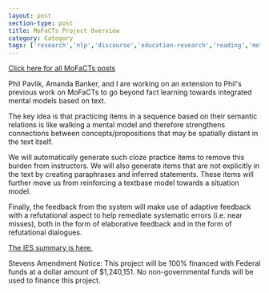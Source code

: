 ```yaml
---
layout: post
section-type: post
title: MoFaCTs Project Overview
category: Category
tags: ['research','nlp','discourse','education-research','reading','mofacts','CoPI','project-overviews']
---
```

[Click here for all MoFaCTs posts](/tags/mofacts.html)

Phil Pavlik, Amanda Banker, and I are working on an extension to Phil's previous work on MoFaCTs to go beyond fact learning towards integrated mental models based on text.

The key idea is that practicing items in a sequence based on their semantic relations is like walking a mental model and therefore strengthens connections between concepts/propositions that may be spatially distant in the text itself.

We will automatically generate such cloze practice items to remove this burden from instructors. We will also generate items that are not explicitly in the text by creating paraphrases and inferred statements. These items will further move us from reinforcing a textbase model towards a situation model.

Finally, the feedback from the system will make use of adaptive feedback with a refutational aspect to help remediate systematic errors (i.e. near misses), both in the form of elaborative feedback and in the form of refutational dialogues.

[The IES summary is here.](https://ies.ed.gov/funding/grantsearch/details.asp?ID=3250)

Stevens Amendment Notice: This project will be 100% financed with Federal funds at a dollar amount of $1,240,151. No non-governmental funds will be used to finance this project. 
